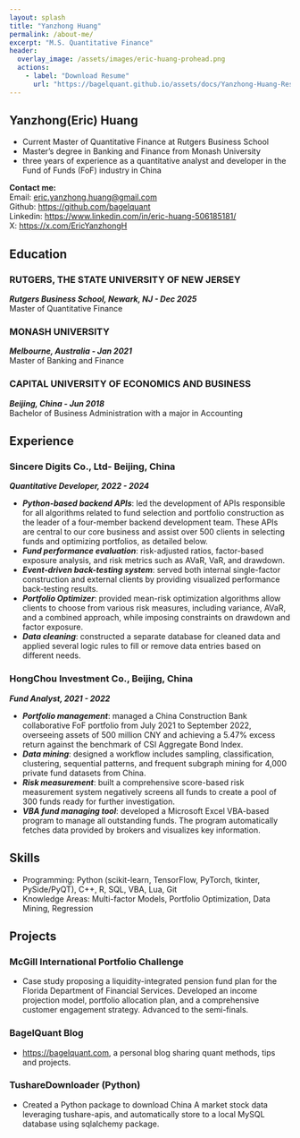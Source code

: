 ```yaml
---
layout: splash
title: "Yanzhong Huang"
permalink: /about-me/
excerpt: "M.S. Quantitative Finance"
header:
  overlay_image: /assets/images/eric-huang-prohead.png
  actions:
    - label: "Download Resume"
      url: "https://bagelquant.github.io/assets/docs/Yanzhong-Huang-Resume.pdf"
---
```


## Yanzhong(Eric) Huang

- Current Master of Quantitative Finance at Rutgers Business School
- Master’s degree in Banking and Finance from Monash University
- three years of experience as a quantitative analyst and developer in the Fund of Funds (FoF) industry in China

**Contact me:**  
Email: <eric.yanzhong.huang@gmail.com>  
Github: <https://github.com/bagelquant>  
Linkedin: <https://www.linkedin.com/in/eric-huang-506185181/>  
X: <https://x.com/EricYanzhongH>  

## Education

### RUTGERS, THE STATE UNIVERSITY OF NEW JERSEY

***Rutgers Business School, Newark, NJ - Dec 2025***  
Master of Quantitative Finance  

### MONASH UNIVERSITY

***Melbourne, Australia - Jan 2021***  
Master of Banking and Finance  

### CAPITAL UNIVERSITY OF ECONOMICS AND BUSINESS
***Beijing, China - Jun 2018***  
Bachelor of Business Administration with a major in Accounting

## Experience

### Sincere Digits Co., Ltd- Beijing, China

***Quantitative Developer, 2022 - 2024***

- ***Python-based backend APIs***: led the development of APIs responsible for all algorithms related to fund selection and portfolio construction as the leader of a four-member backend development team. These APIs are central to our core business and assist over 500 clients in selecting funds and optimizing portfolios, as detailed below.
- ***Fund performance evaluation***: risk-adjusted ratios, factor-based exposure analysis, and risk metrics such as AVaR, VaR, and drawdown.
- ***Event-driven back-testing system***: served both internal single-factor construction and external clients by providing visualized performance back-testing results.
- ***Portfolio Optimizer***: provided mean-risk optimization algorithms allow clients to choose from various risk measures, including variance, AVaR, and a combined approach, while imposing constraints on drawdown and factor exposure.
- ***Data cleaning***: constructed a separate database for cleaned data and applied several logic rules to fill or remove data entries based on different needs.

### HongChou Investment Co., Beijing, China

***Fund Analyst, 2021 - 2022***

- ***Portfolio management***: managed a China Construction Bank collaborative FoF portfolio from July 2021 to September 2022, overseeing assets of 500 million CNY and achieving a 5.47% excess return against the benchmark of CSI Aggregate Bond Index.
- ***Data mining***: designed a workflow includes sampling, classification, clustering, sequential patterns, and frequent subgraph mining for 4,000 private fund datasets from China.
- ***Risk measurement***: built a comprehensive score-based risk measurement system negatively screens all funds to create a pool of 300 funds ready for further investigation.
- ***VBA fund managing tool***: developed a Microsoft Excel VBA-based program to manage all outstanding funds. The program automatically fetches data provided by brokers and visualizes key information.

## Skills

- Programming: Python (scikit-learn, TensorFlow, PyTorch, tkinter, PySide/PyQT), C++, R, SQL, VBA, Lua, Git
- Knowledge Areas: Multi-factor Models, Portfolio Optimization, Data Mining, Regression

## Projects

### McGill International Portfolio Challenge

- Case study proposing a liquidity-integrated pension fund plan for the Florida Department of Financial Services. Developed an income projection model, portfolio allocation plan, and a comprehensive customer engagement strategy. Advanced to the semi-finals.

### BagelQuant Blog

- https://bagelquant.com, a personal blog sharing quant methods, tips and projects.

### TushareDownloader (Python)

- Created a Python package to download China A market stock data leveraging tushare-apis, and automatically store to a local MySQL database using sqlalchemy package. 

